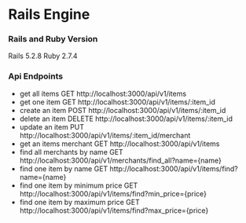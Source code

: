 <h1> Rails Engine </h1>

<h3> Rails and Ruby Version </h3>
Rails 5.2.8
Ruby 2.7.4

<h3> Api Endpoints </h3>
<ul>
  <li> get all items                       GET http://localhost:3000/api/v1/items </li>
  <li> get one item                        GET http://localhost:3000/api/v1/items/:item_id </li>
  <li> create an item                      POST http://localhost:3000/api/v1/items/:item_id </li>
  <li> delete an item                      DELETE http://localhost:3000/api/v1/items/:item_id </li>
  <li> update an item                      PUT http://localhost:3000/api/v1/items/:item_id/merchant </li>
  <li> get an items merchant               GET http://localhost:3000/api/v1/items </li>
  <li> find all merchants by name          GET http://localhost:3000/api/v1/merchants/find_all?name={name} </li>
  <li> find one item by name               GET http://localhost:3000/api/v1/items/find?name={name} </li>
  <li> find one item by minimum price      GET http://localhost:3000/api/v1/items/find?min_price={price} </li>
  <li> find one item by maximum price      GET http://localhost:3000/api/v1/items/find?max_price={price} </li>
